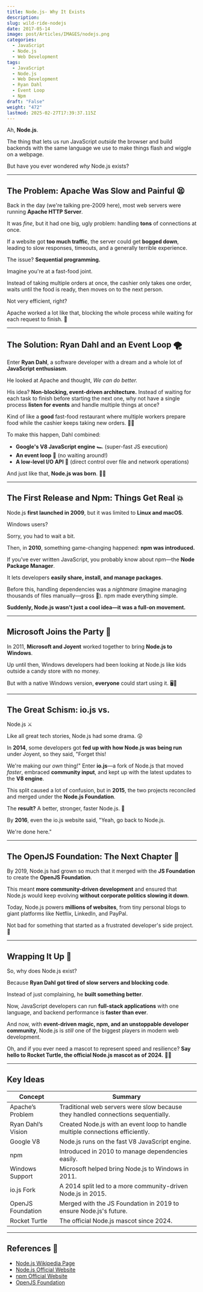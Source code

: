 ```yaml
---
title: Node.js- Why It Exists
description: 
slug: wild-ride-nodejs
date: 2017-05-14
image: post/Articles/IMAGES/nodejs.png
categories:
  - JavaScript
  - Node.js
  - Web Development
tags:
  - JavaScript
  - Node.js
  - Web Development
  - Ryan Dahl
  - Event Loop
  - Npm
draft: "False"
weight: "472"
lastmod: 2025-02-27T17:39:37.115Z
---
```

Ah, **Node.js**.

The thing that lets us run JavaScript *outside* the browser and build backends with the same language we use to make things flash and wiggle on a webpage.

But have you ever wondered *why* Node.js exists?

***

## The Problem: Apache Was Slow and Painful 😫

Back in the day (we're talking pre-2009 here), most web servers were running **Apache HTTP Server**.

It was *fine*, but it had one big, ugly problem: handling **tons** of connections at once.

If a website got **too much traffic**, the server could get **bogged down**, leading to slow responses, timeouts, and a generally terrible experience.

The issue? **Sequential programming.**

Imagine you're at a fast-food joint.

Instead of taking multiple orders at once, the cashier only takes one order, waits until the food is ready, then moves on to the next person.

Not very efficient, right?

Apache worked a lot like that, blocking the whole process while waiting for each request to finish. 🚦

***

## The Solution: Ryan Dahl and an Event Loop 🌪️

Enter **Ryan Dahl**, a software developer with a dream and a whole lot of **JavaScript enthusiasm**.

He looked at Apache and thought, *We can do better.*

His idea? **Non-blocking, event-driven architecture.** Instead of waiting for each task to finish before starting the next one, why not have a single process **listen for events** and handle multiple things at once?

Kind of like a **good** fast-food restaurant where multiple workers prepare food while the cashier keeps taking new orders. 🍔🥤

To make this happen, Dahl combined:

* **Google's V8 JavaScript engine** 🏎️ (super-fast JS execution)
* **An event loop** 🔄 (no waiting around!)
* **A low-level I/O API** 📡 (direct control over file and network operations)

And just like that, **Node.js was born**. 🍼🎉

***

## The First Release and Npm: Things Get Real 💥

Node.js **first launched in 2009**, but it was limited to **Linux and macOS**.

Windows users?

Sorry, you had to wait a bit.

Then, in **2010**, something game-changing happened: **npm was introduced.**

If you've ever written JavaScript, you probably know about npm—the **Node Package Manager**.

It lets developers **easily share, install, and manage packages**.

Before this, handling dependencies was a *nightmare* (imagine managing thousands of files manually—gross 🤢). npm made everything simple.

**Suddenly, Node.js wasn't just a cool idea—it was a full-on movement.**

***

## Microsoft Joins the Party 🎉

In 2011, **Microsoft and Joyent** worked together to bring **Node.js to Windows**.

Up until then, Windows developers had been looking at Node.js like kids outside a candy store with no money.

But with a native Windows version, **everyone** could start using it. 🖥️💙

***

## The Great Schism: io.js vs.

Node.js ⚔️

Like all great tech stories, Node.js had some drama. 😲

In **2014**, some developers got **fed up with how Node.js was being run** under Joyent, so they said, "Forget this!

We're making our *own* thing!" Enter **io.js**—a fork of Node.js that moved *faster*, embraced **community input**, and kept up with the latest updates to the **V8 engine**.

This split caused a lot of confusion, but in **2015**, the two projects reconciled and merged under the **Node.js Foundation**.

The **result?** A better, stronger, faster Node.js. 🦾

By **2016**, even the io.js website said, "Yeah, go back to Node.js.

We're done here."

***

## The OpenJS Foundation: The Next Chapter 📖

By 2019, Node.js had grown so much that it merged with the **JS Foundation** to create the **OpenJS Foundation**.

This meant **more community-driven development** and ensured that Node.js would keep evolving **without corporate politics slowing it down**.

Today, Node.js powers **millions of websites**, from tiny personal blogs to giant platforms like Netflix, LinkedIn, and PayPal.

Not bad for something that started as a frustrated developer's side project. 🚀

***

## Wrapping It Up 🎁

So, why does Node.js exist?

Because **Ryan Dahl got tired of slow servers and blocking code**.

Instead of just complaining, he **built something better**.

Now, JavaScript developers can run **full-stack applications** with one language, and backend performance is **faster than ever**.

And now, with **event-driven magic, npm, and an unstoppable developer community**, Node.js is *still* one of the biggest players in modern web development.

Oh, and if you ever need a mascot to represent speed and resilience? **Say hello to Rocket Turtle, the official Node.js mascot as of 2024.** 🐢🚀

***

## Key Ideas

| Concept            | Summary                                                                          |
| ------------------ | -------------------------------------------------------------------------------- |
| Apache’s Problem   | Traditional web servers were slow because they handled connections sequentially. |
| Ryan Dahl’s Vision | Created Node.js with an event loop to handle multiple connections efficiently.   |
| Google V8          | Node.js runs on the fast V8 JavaScript engine.                                   |
| npm                | Introduced in 2010 to manage dependencies easily.                                |
| Windows Support    | Microsoft helped bring Node.js to Windows in 2011.                               |
| io.js Fork         | A 2014 split led to a more community-driven Node.js in 2015.                     |
| OpenJS Foundation  | Merged with the JS Foundation in 2019 to ensure Node.js's future.                |
| Rocket Turtle      | The official Node.js mascot since 2024.                                          |

***

## References 🔗

* [Node.js Wikipedia Page](https://en.wikipedia.org/wiki/Node.js)
* [Node.js Official Website](https://nodejs.org/)
* [npm Official Website](https://www.npmjs.com/)
* [OpenJS Foundation](https://openjsf.org/)
